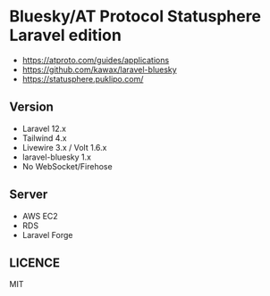 Bluesky/AT Protocol Statusphere Laravel edition
====

- https://atproto.com/guides/applications
- https://github.com/kawax/laravel-bluesky
- https://statusphere.puklipo.com/

## Version
- Laravel 12.x
- Tailwind 4.x
- Livewire 3.x / Volt 1.6.x
- laravel-bluesky 1.x
- No WebSocket/Firehose

## Server
- AWS EC2
- RDS
- Laravel Forge

## LICENCE
MIT
